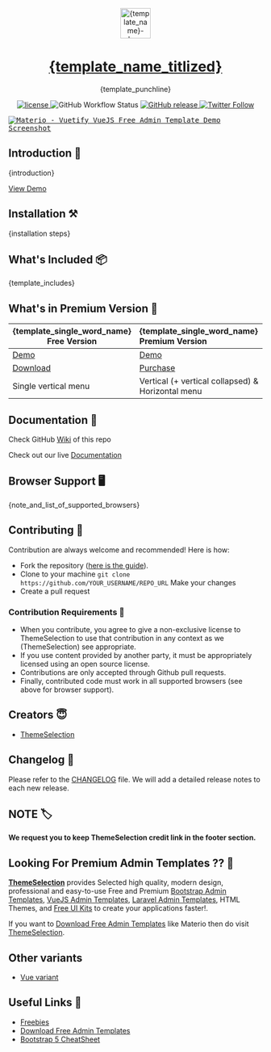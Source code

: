 <p align="center"></p>

<p align="center">
   <a href="{ts_product_page_url}" target="_blank">
      <img src="{svg_logo_url_from_current_repo}" alt="{template_name}-logo" width="60px" height="auto">
   </a>
</p>

<h1 align="center">
   <a href="{ts_product_page_url}" target="_blank" align="center">
      {template_name_titlized}
   </a>
</h1>

<p align="center">{template_punchline}</p>

<p align="center">
   <a href="{licence_url_of_current_repo}">
      <img src="https://img.shields.io/github/license/themeselection/{repo_name_from_url}" alt="license">
   </a>
   <img alt="GitHub Workflow Status" src="https://img.shields.io/github/workflow/status/themeselection/{repo_name_from_url}/Deploy">
   <a href="{repo_url}/releases">
    <img src="https://img.shields.io/github/release/themeselection/{repo_name_from_url}.svg" alt="GitHub release">
  </a>
   <a href="https://twitter.com/Theme_Selection" target="_blank">
      <img alt="Twitter Follow" src="https://img.shields.io/twitter/follow/Theme_Selection">
   </a>
</p>

<kbd>[![Materio - Vuetify VueJS Free Admin Template Demo Screenshot]({product_demo_image_url})]({ts_product_page_url})</kbd>

## Introduction 🚀

{introduction}

[View Demo]({direct_demo_url__NOT_PRODUCT_PAGE_URL})

## Installation ⚒️

{installation steps}

## What's Included 📦

{template_includes}

## What's in Premium Version 💎

| {template_single_word_name} Free Version        | {template_single_word_name} Premium Version       |
| ----------------------------------------------- | :------------------------------------------------ |
| [Demo]({direct_demo_url__NOT_PRODUCT_PAGE_URL}) | [Demo]({product_landing_page_url})                |
| [Download]({ts_product_page_url})               | [Purchase]({ts_premium_product_page_url})                 |
| Single vertical menu                            | Vertical (+ vertical collapsed) & Horizontal menu |

## Documentation 📜

<!-- If you have docs in wiki then use below line -->

Check GitHub [Wiki]({repo_url}/wiki) of this repo

<!-- If you have live docs then use below line -->

Check out our live [Documentation]({live_docs_link})

## Browser Support 🖥️

{note_and_list_of_supported_browsers}

## Contributing 🦸

Contribution are always welcome and recommended! Here is how:

- Fork the repository ([here is the guide](https://docs.github.com/en/get-started/quickstart/fork-a-repo)).
- Clone to your machine `git clone https://github.com/YOUR_USERNAME/REPO_URL` Make your changes
- Create a pull request

### Contribution Requirements 🧰

- When you contribute, you agree to give a non-exclusive license to ThemeSelection to use that contribution in any context as we (ThemeSelection) see appropriate.
- If you use content provided by another party, it must be appropriately licensed using an open source license.
- Contributions are only accepted through Github pull requests.
- Finally, contributed code must work in all supported browsers (see above for browser support).

## Creators 😇

- [ThemeSelection](https://themeselection.com)

## Changelog 📆

Please refer to the [CHANGELOG](CHANGELOG.md) file. We will add a detailed release notes to each new release.

## NOTE 🏷️

**We request you to keep ThemeSelection credit link in the footer section.**

## Looking For Premium Admin Templates ?? 👀

**[ThemeSelection](https://themeselection.com/)** provides Selected high quality, modern design, professional and easy-to-use Free and Premium [Bootstrap Admin Templates](https://themeselection.com/products/category/bootstrap-admin-templates/), [VueJS Admin Templates](https://themeselection.com/products/category/vuejs-admin-templates/), [Laravel Admin Templates](https://themeselection.com/products/category/laravel-admin-templates/), HTML Themes, and [Free UI Kits](https://themeselection.com/products/category/free-ui-kits/) to create your applications faster!.

If you want to [Download Free Admin Templates](https://themeselection.com/products/category/download-free-admin-templates/) like Materio then do visit [ThemeSelection](https://themeselection.com/).

## Other variants

- [Vue variant]({free_vue_version_themeselection_link})
<!-- Add others here -->

## Useful Links 🎁

- [Freebies](https://themeselection.com/products/category/download-free-admin-templates/)
- [Download Free Admin Templates](https://themeselection.com/products/category/download-free-admin-templates/)
- [Bootstrap 5 CheatSheet](https://bootstrap-cheatsheet.themeselection.com/)

